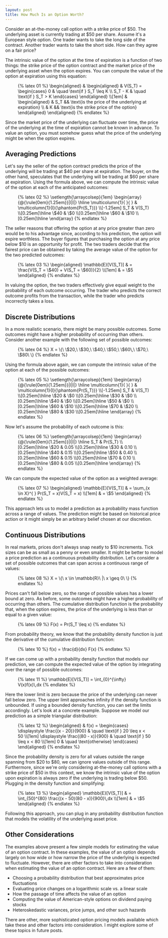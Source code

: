 ```yaml
---
layout: post
title: How Much Is an Option Worth?
---
```


Consider an at-the-money call option with a strike price of $50. The underlying asset is currently trading at $50 per share. Assume it's a European style option. One trader wants to take the long side of the contract. Another trader wants to take the short side. How can they agree on a fair price?

<!--excerpt-->

The intrinsic value of the option at the time of expiration is a function of two things: the strike price of the option contract and the market price of the underlying asset when the option expires. You can compute the value of the option at expiration using this equation:

<figure class="equation">
  {% latex 01 %}
    \begin{aligned}
    &
    \begin{aligned}
    & V(S_T) =
    \begin{cases}
    0       & \quad \text{if } S_T \leq K
    \\
    S_T - K & \quad \text{if } S_T > K
    \end{cases}
    \end{aligned}
    \\[1em]
    &
    \begin{aligned}
    & S_T && \text{is the price of the underlying at expiration}
    \\
    & K   && \text{is the strike price of the option}
    \end{aligned}
    \end{aligned}
  {% endlatex %}
</figure>

Since the market price of the underlying can fluctuate over time, the price of the underlying at the time of expiration cannot be known in advance. To value an option, you must somehow guess what the price of the underlying might be when the option expires.

## Averaging Predictions

Let's say the seller of the option contract predicts the price of the underlying will be trading at $40 per share at expiration. The buyer, on the other hand, speculates that the underlying will be trading at $60 per share at expiration. Using the formula above, we can compute the intrinsic value of the option at each of the anticipated outcomes:

<figure class="equation">
  {% latex 02 %}
    \setlength{\arraycolsep}{1em}
    \begin{array}{@{\rule{0em}{1.25em}}|l|l|}
    \hline
    \multicolumn{1}{ }{ } & \multicolumn{1}{l}{\phantom{Pr(S_T)}}
    \\[-1.25em]
    S_T & V(S_T)
    \\[0.25em]\hline
    \$40 & \$0
    \\[0.25em]\hline
    \$60 & \$10
    \\[0.25em]\hline
    \end{array}
  {% endlatex %}
</figure>

The seller reasons that offering the option at any price greater than zero would be to his advantage since, according to his prediction, the option will expire worthless. The buyer figures that purchasing the option at any price below $10 is an opportunity for profit. The two traders decide that the fairest price can be obtained by taking the average value of the option for the two predicted outcomes:

<figure class="equation">
  {% latex 03 %}
    \begin{aligned}
    \mathbb{E}[V(S_T)] & = \frac{V(S_T = \$40) + V(S_T = \$60)}{2}
    \\[1em]
                       & = \$5
    \end{aligned}
  {% endlatex %}
</figure>

In valuing the option, the two traders effectively give equal weight to the probability of each outcome occurring. The trader who predicts the correct outcome profits from the transaction, while the trader who predicts incorrectly takes a loss.

## Discrete Distributions

In a more realistic scenario, there might be many possible outcomes. Some outcomes might have a higher probability of occurring than others. Consider another example with the following set of possible outcomes:

<figure class="equation">
  {% latex 04 %}
    X = \{\ \$20,\ \$30,\ \$40,\ \$50,\ \$60\,\ \$70,\ \$80\ \}
  {% endlatex %}
</figure>

Using the formula above again, we can compute the intrinsic value of the option at each of the possible outcomes:

<figure class="equation">
  {% latex 05 %}
    \setlength{\arraycolsep}{1em}
    \begin{array}{@{\rule{0em}{1.25em}}|l|l|}
    \hline
    \multicolumn{1}{ }{ } & \multicolumn{1}{l}{\phantom{Pr(S_T)}}
    \\[-1.25em]
    S_T & V(S_T)
    \\[0.25em]\hline
    \$20  & \$0
    \\[0.25em]\hline
    \$30  & \$0
    \\[0.25em]\hline
    \$40  & \$0
    \\[0.25em]\hline
    \$50 & \$0
    \\[0.25em]\hline
    \$60 & \$10
    \\[0.25em]\hline
    \$70 & \$20
    \\[0.25em]\hline
    \$80 & \$30
    \\[0.25em]\hline
    \end{array}
  {% endlatex %}
</figure>

Now let's assume the probability of each outcome is this:

<figure class="equation">
  {% latex 06 %}
    \setlength{\arraycolsep}{1em}
    \begin{array}{@{\rule{0em}{1.25em}}|l|l|}
    \hline
    S_T & Pr(S_T)
    \\[0.25em]\hline
    \$20  & 0.05
    \\[0.25em]\hline
    \$30  & 0.10
    \\[0.25em]\hline
    \$40  & 0.15
    \\[0.25em]\hline
    \$50 & 0.40
    \\[0.25em]\hline
    \$60 & 0.15
    \\[0.25em]\hline
    \$70 & 0.10
    \\[0.25em]\hline
    \$80 & 0.05
    \\[0.25em]\hline
    \end{array}
  {% endlatex %}
</figure>

We can compute the expected value of the option as a weighted average:

<figure class="equation">
  {% latex 07 %}
    \begin{aligned}
    \mathbb{E}[V(S_T)] & = \sum_{x \in X}^{ } Pr(S_T = x)V(S_T = x)
    \\[1em]
                       & = \$5
    \end{aligned}
  {% endlatex %}
</figure>

This approach lets us to model a prediction as a probability mass function across a range of values. The prediction might be based on historical price action or it might simply be an arbitrary belief chosen at our discretion.

## Continuous Distributions

In real markets, prices don't always snap neatly to $10 increments. Tick sizes can be as small as a penny or even smaller. It might be better to model a price prediction as a continuous probability distribution. Let's consider a set of possible outcomes that can span across a continuous range of values:

<figure class="equation">
  {% latex 08 %}
    X = \{\ x \in \mathbb{R}\ |\ x \geq 0\ \}
  {% endlatex %}
</figure>

Prices can't fall below zero, so the range of possible values has a lower bound at zero. As before, some outcomes might have a higher probability of occurring than others. The cumulative distribution function is the probability that, when the option expires, the price of the underlying is less than or equal to a given value:

<figure class="equation">
  {% latex 09 %}
    F(x) = Pr(S_T \leq x)
  {% endlatex %}
</figure>

From probability theory, we know that the probability density function is just the derivative of the cumulative distribution function:

<figure class="equation">
  {% latex 10 %}
    f(x) = \frac{d}{dx} F(x)
  {% endlatex %}
</figure>

If we can come up with a probability density function that models our prediction, we can compute the expected value of the option by integrating over the range of possible outcomes:

<figure class="equation">
  {% latex 11 %}
    \mathbb{E}[V(S_T)] = \int_{0}^{\infty} V(x)f(x)\,dx
  {% endlatex %}
</figure>

Here the lower limit is zero because the price of the underlying can never fall below zero. The upper limit approaches infinity if the density function is unbounded. If using a bounded density function, you can set the limits accordingly. Let's look at a concrete example. Suppose we model our prediction as a simple triangular distribution:

<figure class="equation">
  {% latex 12 %}
    \begin{aligned}
    & f(x) =
    \begin{cases}
    \displaystyle \frac{(x - 20)}{900} & \quad \text{if } 20 \leq x < 50
    \\[1em]
    \displaystyle \frac{(80 - x)}{900} & \quad \text{if } 50 \leq x < 80
    \\[1em]
    0                                  & \quad \text{otherwise}
    \end{cases}
    \end{aligned}
  {% endlatex %}
</figure>

Since the probability density is zero for all values outside the range spanning from $20 to $80, we can ignore values outside of this range. Furthermore, since we're only considering at-the-money call options with a strike price of $50 in this context, we know the intrinsic value of the option upon expiration is always zero if the underlying is trading below $50. Plugging in the density function and simplifying:


<figure class="equation">
  {% latex 13 %}
    \begin{aligned}
    \mathbb{E}[V(S_T)] & = \int_{50}^{80} \frac{(x - 50)(80 - x)}{900}\,dx
    \\[1em]
                       & = \$5
    \end{aligned}
  {% endlatex %}
</figure>

Following this approach, you can plug in any probability distribution function that models the volatility of the underlying asset price.

## Other Considerations

The examples above present a few simple models for estimating the value of an option contract. In these examples, the value of an option depends largely on how wide or how narrow the price of the underlying is expected to fluctuate. However, there are other factors to take into consideration when estimating the value of an option contract. Here are a few of them:

* Choosing a probability distribution that best approximates price fluctuations
* Evaluating price changes on a logarithmic scale vs. a linear scale
* How the passage of time affects the value of an option
* Computing the value of American-style options on dividend paying stocks
* Heteroskedastic variances, price jumps, and other such hazards

There are other, more sophisticated option pricing models available which take these and other factors into consideration. I might explore some of these topics in future posts.
